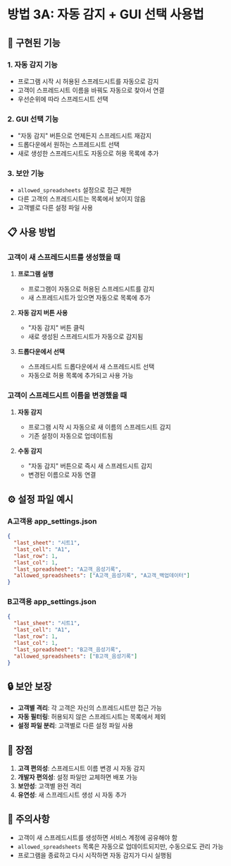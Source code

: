 # 방법 3A: 자동 감지 + GUI 선택 사용법

## 🎯 **구현된 기능**

### **1. 자동 감지 기능**
- 프로그램 시작 시 허용된 스프레드시트를 자동으로 감지
- 고객이 스프레드시트 이름을 바꿔도 자동으로 찾아서 연결
- 우선순위에 따라 스프레드시트 선택

### **2. GUI 선택 기능**
- "자동 감지" 버튼으로 언제든지 스프레드시트 재감지
- 드롭다운에서 원하는 스프레드시트 선택
- 새로 생성한 스프레드시트도 자동으로 허용 목록에 추가

### **3. 보안 기능**
- `allowed_spreadsheets` 설정으로 접근 제한
- 다른 고객의 스프레드시트는 목록에서 보이지 않음
- 고객별로 다른 설정 파일 사용

## 📋 **사용 방법**

### **고객이 새 스프레드시트를 생성했을 때**

1. **프로그램 실행**
   - 프로그램이 자동으로 허용된 스프레드시트를 감지
   - 새 스프레드시트가 있으면 자동으로 목록에 추가

2. **자동 감지 버튼 사용**
   - "자동 감지" 버튼 클릭
   - 새로 생성된 스프레드시트가 자동으로 감지됨

3. **드롭다운에서 선택**
   - 스프레드시트 드롭다운에서 새 스프레드시트 선택
   - 자동으로 허용 목록에 추가되고 사용 가능

### **고객이 스프레드시트 이름을 변경했을 때**

1. **자동 감지**
   - 프로그램 시작 시 자동으로 새 이름의 스프레드시트 감지
   - 기존 설정이 자동으로 업데이트됨

2. **수동 감지**
   - "자동 감지" 버튼으로 즉시 새 스프레드시트 감지
   - 변경된 이름으로 자동 연결

## ⚙️ **설정 파일 예시**

### **A고객용 app_settings.json**
```json
{
  "last_sheet": "시트1",
  "last_cell": "A1",
  "last_row": 1,
  "last_col": 1,
  "last_spreadsheet": "A고객_음성기록",
  "allowed_spreadsheets": ["A고객_음성기록", "A고객_백업데이터"]
}
```

### **B고객용 app_settings.json**
```json
{
  "last_sheet": "시트1",
  "last_cell": "A1",
  "last_row": 1,
  "last_col": 1,
  "last_spreadsheet": "B고객_음성기록",
  "allowed_spreadsheets": ["B고객_음성기록"]
}
```

## 🔒 **보안 보장**

- **고객별 격리**: 각 고객은 자신의 스프레드시트만 접근 가능
- **자동 필터링**: 허용되지 않은 스프레드시트는 목록에서 제외
- **설정 파일 분리**: 고객별로 다른 설정 파일 사용

## 🚀 **장점**

1. **고객 편의성**: 스프레드시트 이름 변경 시 자동 감지
2. **개발자 편의성**: 설정 파일만 교체하면 배포 가능
3. **보안성**: 고객별 완전 격리
4. **유연성**: 새 스프레드시트 생성 시 자동 추가

## 📝 **주의사항**

- 고객이 새 스프레드시트를 생성하면 서비스 계정에 공유해야 함
- `allowed_spreadsheets` 목록은 자동으로 업데이트되지만, 수동으로도 관리 가능
- 프로그램을 종료하고 다시 시작하면 자동 감지가 다시 실행됨
